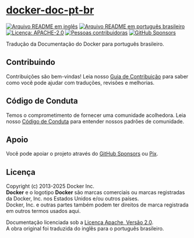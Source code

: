 # [docker-doc-pt-br][page]

[![Arquivo README em inglês][badge-readme-en]][readme-en]
[![Arquivo README em português brasileiro][badge-readme-pt-br]][readme-pt-br]
[![Licença: APACHE-2.0][badge-license]][license]
[![Pessoas contribuidoras][badge-contributors]][contributors]
[![GitHub Sponsors][badge-github-sponsors]][github-sponsors]

Tradução da Documentação do Docker para português brasileiro.

## Contribuindo

Contribuições são bem-vindas!
Leia nosso [Guia de Contribuição][contributing] para saber como você pode ajudar
com traduções, revisões e melhorias.

## Código de Conduta

Temos o comprometimento de fornecer uma comunidade acolhedora.
Leia nosso [Código de Conduta][code-of-conduct] para entender nossos padrões de
comunidade.

## Apoio

Você pode apoiar o projeto através do [GitHub Sponsors][github-sponsors] ou
[Pix][sponsor].

## Licença

Copyright (c) 2013-2025 Docker Inc.<br>
**Docker** e o logotipo **Docker** são marcas comerciais ou marcas registradas
da Docker, Inc. nos Estados Unidos e/ou outros países.<br>
Docker, Inc. e outras partes também podem ter direitos de marca registrada em
outros termos usados aqui.

Documentação licenciada sob a [Licença Apache, Versão 2.0][license].<br>
A obra original foi traduzida do inglês para o português brasileiro.

[badge-contributors]: https://img.shields.io/github/contributors/docsdevbr/docker-doc-pt-br

[badge-github-sponsors]: https://img.shields.io/github/sponsors/docsdevbr

[badge-license]: https://img.shields.io/github/license/docsdevbr/docker-doc-pt-br

[badge-readme-en]: https://img.shields.io/badge/lang-en-blue

[badge-readme-pt-br]: https://img.shields.io/badge/lang-pt--br-blue

[code-of-conduct]: https://github.com/docsdevbr/.github/blob/main/CODE_OF_CONDUCT.md

[contributing]: https://github.com/docsdevbr/.github/blob/main/CONTRIBUTING.md

[contributors]: https://github.com/docsdevbr/nomad-doc-pt-br/graphs/contributors

[github-sponsors]: https://github.com/sponsors/docsdevbr

[license]: LICENSE

[page]: https://pt.docs.dev.br/p/docker/docs/

[readme-en]: README.EN.md

[readme-pt-br]: README.md

[sponsor]: https://pt.docs.dev.br/sponsor
